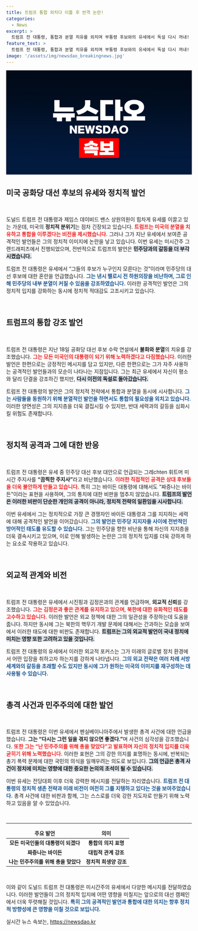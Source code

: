 ```yaml
---
title: 트럼프 통합 외치다 이틀 후 반격 논란!
categories:
  - News
excerpt: >
  트럼프 전 대통령, 통합과 분열 치유를 외치며 부통령 후보와의 유세에서 독설 다시 꺼내! 펠로시를 비하하고 바이든에게도 날선 공격을 퍼부었다. 예측할 수 없는 그의 발언이 다시금 정치적 파장을 불러오고 있다. 클릭하여 자세한 내용을 확인하세요!
feature_text: >
  트럼프 전 대통령, 통합과 분열 치유를 외치며 부통령 후보와의 유세에서 독설 다시 꺼내! 펠로시를 비하하고 바이든에게도 날선 공격을 퍼부었다. 예측할 수 없는 그의 발언이 다시금 정치적 파장을 불러오고 있다. 클릭하여 자세한 내용을 확인하세요!
image: '/assets/img/newsdao_breakingnews.jpg'
---
```


<p><img src="/assets/img/newsdao_breakingnews.jpg" alt="implanttips 속보" /></p>

<h2 data-ke-size="size26">미국 공화당 대선 후보의 유세와 정치적 발언</h2>

<p data-ke-size="size16">&nbsp;</p>

<p>도널드 트럼프 전 대통령과 제임스 데이비드 밴스 상원의원이 힘차게 유세를 이끌고 있는 가운데, 미국의 <b>정치적 분위기</b>는 점차 긴장되고 있습니다. <b><span style="color: #ee2323;">트럼프는 미국의 분열을 치유하고 통합을 이루겠다는 비전을 제시했습니다.</span></b> 그러나 그가 지난 유세에서 보여준 공격적인 발언들은 그의 정치적 이미지에 논란을 낳고 있습니다. 이번 유세는 미시간주 그랜드래피즈에서 진행되었으며, 전반적으로 트럼프의 발언은 <b><span style="background-color: #21538527;">민주당과의 갈등을 더 부각시켰습니다.</span></b></p>

<p>트럼프 전 대통령은 유세에서 “그들의 후보가 누구인지 모른다는 것”이라며 민주당의 대선 후보에 대한 혼란을 언급했습니다. <b><span style="color: #1a5490;">그는 낸시 펠로시 전 하원의장을 비난하며, 그로 인해 민주당의 내부 분열이 커질 수 있음을 강조하였습니다.</span></b> 이러한 공격적인 발언은 그의 정치적 입지를 강화하는 동시에 정치적 적대감도 고조시키고 있습니다.</p>

<p data-ke-size="size16">&nbsp;</p>

<h2 data-ke-size="size26">트럼프의 통합 강조 발언</h2>

<p data-ke-size="size16">&nbsp;</p>

<p>트럼프 전 대통령은 지난 18일 공화당 대선 후보 수락 연설에서 <b>불화와 분열</b>의 치유를 강조했습니다. <b><span style="color: #ee2323;">그는 모든 미국인의 대통령이 되기 위해 노력하겠다고 다짐했습니다.</span></b> 이러한 발언은 한편으로는 긍정적인 메시지를 담고 있지만, 다른 한편으로는 그가 자주 사용하는 공격적인 발언들과의 모순이 나타나는 지점입니다. 그는 최근 유세에서 자신이 평소와 달리 단결을 강조하긴 했지만, <b><span style="background-color: #21538527;">다시 이전의 독설로 돌아갔습니다.</span></b></p>

<p>트럼프 전 대통령의 발언은 그의 정치적 전략에서 통합과 분열을 동시에 시사합니다. <b><span style="color: #1a5490;">그는 사람들을 동원하기 위해 분열적인 발언을 하면서도 통합의 필요성을 외치고 있습니다.</span></b> 이러한 양면성은 그의 지지층을 더욱 결집시킬 수 있지만, 반대 세력과의 갈등을 심화시킬 위험도 존재합니다.</p>

<p data-ke-size="size16">&nbsp;</p>

<h2 data-ke-size="size26">정치적 공격과 그에 대한 반응</h2>

<p data-ke-size="size16">&nbsp;</p>

<p>트럼프 전 대통령은 유세 중 민주당 대선 후보 대안으로 언급되는 그레chten 휘트머 미시간 주지사를 <b>“끔찍한 주지사”</b>라고 비난했습니다. <b><span style="color: #ee2323;">이러한 직접적인 공격은 상대 후보들을 더욱 불안하게 만들고 있습니다.</span></b> 특히 그는 바이든 대통령에 대해서도 “짜증나는 바이든”이라는 표현을 사용하며, 그의 통치에 대한 비판을 멈추지 않았습니다. <b><span style="background-color: #21538527;">트럼프의 발언은 이러한 비판이 단순한 개인의 공격이 아니라, 정치적 전략의 일환임을 시사합니다.</span></b></p>

<p>이번 유세에서 그는 정치적으로 가장 큰 경쟁자인 바이든 대통령과 그를 지지하는 세력에 대해 공격적인 발언을 이어갔습니다. <b><span style="color: #1a5490;">그의 발언은 민주당 지지자들 사이에 전반적인 방어적인 태도를 유도할 수 있습니다.</span></b> 그는 민주당을 향한 비난을 통해 자신의 지지층을 더욱 결속시키고 있으며, 이로 인해 발생하는 논란은 그의 정치적 입지를 더욱 강하게 하는 요소로 작용하고 있습니다.</p>

<p data-ke-size="size16">&nbsp;</p>

<h2 data-ke-size="size26">외교적 관계와 비전</h2>

<p data-ke-size="size16">&nbsp;</p>

<p>트럼프 전 대통령은 유세에서 시진핑과 김정은과의 관계를 언급하며, <b>외교적 신뢰</b>를 강조했습니다. <b><span style="color: #ee2323;">그는 김정은과 좋은 관계를 유지하고 있으며, 북한에 대한 유화적인 태도를 고수하고 있습니다.</span></b> 이러한 발언은 외교 정책에 대한 그의 일관성을 주장하는데 도움을 줍니다. 하지만 동시에 그는 북한의 핵무기 개발 문제에 대해서는 간과하는 모습을 보여에서 이러한 태도에 대한 비판도 존재합니다. <b><span style="background-color: #21538527;">트럼프는 그의 외교적 발언이 국내 정치에 미치는 영향 또한 고려하고 있을 것입니다.</span></b></p>

<p>트럼프 전 대통령의 유세에서 이러한 외교적 포커스는 그가 미래의 글로벌 정치 환경에서 어떤 입장을 취하고자 하는지를 강하게 나타냅니다. <b><span style="color: #1a5490;">그의 외교 전략은 여러 차례 서방 세계와의 갈등을 초래할 수도 있지만 동시에 그가 원하는 미국의 이미지를 재구성하는 데 사용될 수 있습니다.</span></b></p>

<p data-ke-size="size16">&nbsp;</p>

<h2 data-ke-size="size26">총격 사건과 민주주의에 대한 발언</h2>

<p data-ke-size="size16">&nbsp;</p>

<p>트럼프 전 대통령은 이번 유세에서 펜실베이니아주에서 발생한 총격 사건에 대한 언급을 했습니다. <b>그는 “다시는 그런 일을 겪지 않으면 좋겠다.”</b>며 사건의 심각성을 강조했습니다. <b><span style="color: #ee2323;">또한 그는 “난 민주주의를 위해 총을 맞았다”고 발표하며 자신의 정치적 입지를 더욱 굳히기 위해 노력했습니다.</span></b> 이러한 표현은 그의 강한 의지를 표명하는 동시에, 반복되는 총기 폭력 문제에 대한 국민의 의식을 일깨우려는 의도로 보입니다. <b><span style="background-color: #21538527;">그의 언급은 총격 사건이 정치에 미치는 영향에 대한 중요한 논의의 초석이 될 수 있습니다.</span></b></p>

<p>이번 유세는 전당대회 이후 더욱 강력한 메시지를 전달하는 자리였습니다. <b><span style="color: #1a5490;">트럼프 전 대통령의 정치적 생존 전략과 미래 비전이 여전히 그를 지탱하고 있다는 것을 보여주었습니다.</span></b> 총격 사건에 대한 비판과 함께, 그는 스스로를 더욱 강한 지도자로 만들기 위해 노력하고 있음을 알 수 있었습니다.</p>

<p data-ke-size="size16">&nbsp;</p>

<hr />

<table style="width: 100%; text-align: center;">
    <thead>
        <tr>
            <td><b>주요 발언</b></td>
            <td><b>의미</b></td>
        </tr>
    </thead>
    <tbody>
        <tr>
            <td style="text-align: center; height: 17px;"><b>모든 미국인들의 대통령이 되겠다</b></td>
            <td style="text-align: center; height: 17px;"><b>통합의 의지 표명</b></td>
        </tr>
        <tr>
            <td style="text-align: center; height: 17px;"><b>짜증나는 바이든</b></td>
            <td style="text-align: center; height: 17px;"><b>대립적 관계 강조</b></td>
        </tr>
        <tr>
            <td style="text-align: center; height: 17px;"><b>나는 민주주의를 위해 총을 맞았다</b></td>
            <td style="text-align: center; height: 17px;"><b>정치적 희생양 강조</b></td>
        </tr>
    </tbody>
</table>

<p data-ke-size="size16">&nbsp;</p>

<p>이와 같이 도널드 트럼프 전 대통령은 미시간주의 유세에서 다양한 메시지를 전달하였습니다. 이러한 발언들이 그의 정치적 입지에 어떤 영향을 미칠지는 앞으로의 대선 캠페인에서 더욱 뚜렷해질 것입니다. <b><span style="color: #1a5490;">특히 그의 공격적인 발언과 통합에 대한 의지는 향후 정치적 방향성에 큰 영향을 미칠 것으로 보입니다.</span></b></p>
실시간 뉴스 속보는, <a href="https://newsdao.kr" rel="dofollow">https://newsdao.kr</a>


